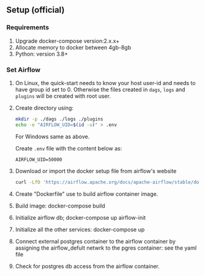 ## Setup (official)

### Requirements
1. Upgrade docker-compose version:2.x.x+
2. Allocate memory to docker between 4gb-8gb
3. Python: version 3.8+ 


### Set Airflow 

1.  On Linux, the quick-start needs to know your host user-id and needs to have group id set to 0. 
    Otherwise the files created in `dags`, `logs` and `plugins` will be created with root user. 

2.  Create directory using: 
     
    ```bash
    mkdir -p ./dags ./logs ./plugins
    echo -e "AIRFLOW_UID=$(id -u)" > .env
    ```

    For Windows same as above. 

    Create `.env` file with the content below as:

    ```
    AIRFLOW_UID=50000
    ```

3. Download or import the docker setup file from airflow's website
    
   ```bash
   curl -LfO 'https://airflow.apache.org/docs/apache-airflow/stable/docker-compose.yaml'
   ```
4. Create "Dockerfile" use to build airflow container image.
5. Build image: docker-compose build
6. Initialize airflow db; docker-compose up airflow-init
7. Initialize all the other services: docker-compose up
8. Connect external postgres container to the airflow container by assigning the airflow_defult netwrk to the pgres container: see the yaml file
9. Check for postgres db access from the airflow container.


   
